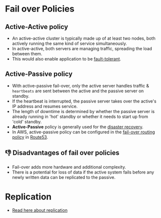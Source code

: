# Fail over Policies

## Active-Active policy
- An active-active cluster is typically made up of at least two nodes, both actively running the same kind of service simultaneously.
- In active-active, both servers are managing traffic, spreading the load between them.
- This would also enable application to be [fault-tolerant](FaultTolerance.md).

## Active-Passive policy
- With active-passive fail-over, only the active server handles traffic & `heartbeats` are sent between the active and the passive server on standby.
- If the heartbeat is interrupted, the passive server takes over the active's IP address and resumes service.
- The length of downtime is determined by whether the passive server is already running in 'hot' standby or whether it needs to start up from 'cold' standby.
- **Active-Passive** policy is generally used for the [disaster recovery](DisasterRecovery.md).
- In AWS, active-passive policy can be configured in the [fail-over routing policy](https://github.com/Anshul619/AWS-Services/tree/main/16_NetworkingAndContentDelivery/1_EdgeNetworking/AmazonRoute53/Readme.md#failover-routing-policy) in [Route53](https://github.com/Anshul619/AWS-Services/tree/main/16_NetworkingAndContentDelivery/1_EdgeNetworking/AmazonRoute53/Readme.md).

## :thumbsdown: Disadvantages of fail over policies
- Fail-over adds more hardware and additional complexity.
- There is a potential for loss of data if the active system fails before any newly written data can be replicated to the passive.

# Replication
- [Read here about replication](../1_Databases/4_Consistency-Replication/Replication.md)